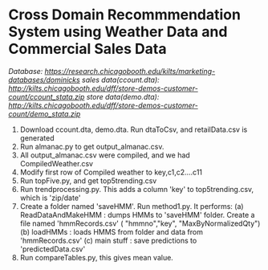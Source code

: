 # Cross Domain Recommmendation System using Weather Data and Commercial Sales Data
*Database: https://research.chicagobooth.edu/kilts/marketing-databases/dominicks
sales data(ccount.dta): http://kilts.chicagobooth.edu/dff/store-demos-customer-count/ccount_stata.zip
store data(demo.dta): http://kilts.chicagobooth.edu/dff/store-demos-customer-count/demo_stata.zip*

1. Download ccount.dta, demo.dta. Run dtaToCsv, and retailData.csv is generated
2. Run almanac.py to get output_almanac.csv.
3. All output_almanac.csv were compiled, and we had CompiledWeather.csv
4. Modify first row of Compiled weather to key,c1,c2....c11
5. Run topFive.py, and get top5trending.csv
6. Run trendprocessing.py. This adds a column 'key' to top5trending.csv, which is 'zip/date' 
7. Create a folder named 'saveHMM'. Run method1.py. It performs:
	(a) ReadDataAndMakeHMM : dumps HMMs to 'saveHMM' folder. Create a file named 'hmmRecords.csv' ( "hmmno","key", "MaxByNormalizedQty")
	(b) loadHMMs : loads HMMS from folder and data from 'hmmRecords.csv'
	(c) main stuff : save predictions to 'predictedData.csv'
8. Run compareTables.py, this gives mean value. 
